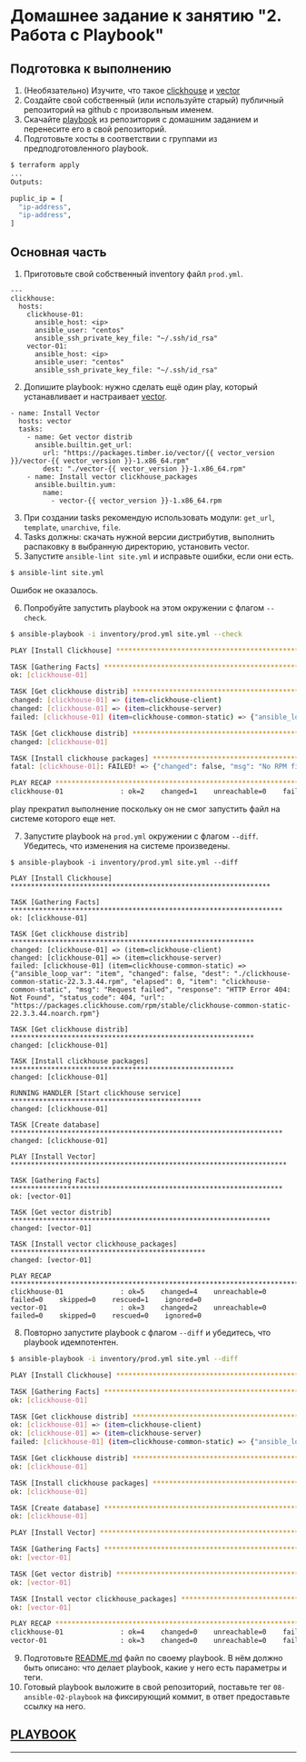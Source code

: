 # Домашнее задание к занятию "2. Работа с Playbook"

## Подготовка к выполнению

1. (Необязательно) Изучите, что такое [clickhouse](https://www.youtube.com/watch?v=fjTNS2zkeBs) и [vector](https://www.youtube.com/watch?v=CgEhyffisLY)
2. Создайте свой собственный (или используйте старый) публичный репозиторий на github с произвольным именем.
3. Скачайте [playbook](./playbook/) из репозитория с домашним заданием и перенесите его в свой репозиторий.
4. Подготовьте хосты в соответствии с группами из предподготовленного playbook.

```bash
$ terraform apply
...
Outputs:

puplic_ip = [
  "ip-address",
  "ip-address",
]
```

## Основная часть

1. Приготовьте свой собственный inventory файл `prod.yml`.

```
---
clickhouse:
  hosts:
    clickhouse-01:
      ansible_host: <ip>
      ansible_user: "centos"
      ansible_ssh_private_key_file: "~/.ssh/id_rsa"
    vector-01:
      ansible_host: <ip>
      ansible_user: "centos"
      ansible_ssh_private_key_file: "~/.ssh/id_rsa"
```

2. Допишите playbook: нужно сделать ещё один play, который устанавливает и настраивает [vector](https://vector.dev).

```
- name: Install Vector
  hosts: vector
  tasks:
    - name: Get vector distrib
      ansible.builtin.get_url:
        url: "https://packages.timber.io/vector/{{ vector_version }}/vector-{{ vector_version }}-1.x86_64.rpm"
        dest: "./vector-{{ vector_version }}-1.x86_64.rpm"
    - name: Install vector clickhouse_packages
      ansible.builtin.yum:
        name:
          - vector-{{ vector_version }}-1.x86_64.rpm
```

3. При создании tasks рекомендую использовать модули: `get_url`, `template`, `unarchive`, `file`.
4. Tasks должны: скачать нужной версии дистрибутив, выполнить распаковку в выбранную директорию, установить vector.
5. Запустите `ansible-lint site.yml` и исправьте ошибки, если они есть.

```bash
$ ansible-lint site.yml 
```

Ошибок не оказалось.

6. Попробуйте запустить playbook на этом окружении с флагом `--check`.

```bash
$ ansible-playbook -i inventory/prod.yml site.yml --check

PLAY [Install Clickhouse] ****************************************************************

TASK [Gathering Facts] *******************************************************************
ok: [clickhouse-01]

TASK [Get clickhouse distrib] ************************************************************
changed: [clickhouse-01] => (item=clickhouse-client)
changed: [clickhouse-01] => (item=clickhouse-server)
failed: [clickhouse-01] (item=clickhouse-common-static) => {"ansible_loop_var": "item", "changed": false, "dest": "./clickhouse-common-static-22.3.3.44.rpm", "elapsed": 0, "item": "clickhouse-common-static", "msg": "Request failed", "response": "HTTP Error 404: Not Found", "status_code": 404, "url": "https://packages.clickhouse.com/rpm/stable/clickhouse-common-static-22.3.3.44.noarch.rpm"}

TASK [Get clickhouse distrib] ************************************************************
changed: [clickhouse-01]

TASK [Install clickhouse packages] *******************************************************
fatal: [clickhouse-01]: FAILED! => {"changed": false, "msg": "No RPM file matching 'clickhouse-common-static-22.3.3.44.rpm' found on system", "rc": 127, "results": ["No RPM file matching 'clickhouse-common-static-22.3.3.44.rpm' found on system"]}

PLAY RECAP *******************************************************************************
clickhouse-01              : ok=2    changed=1    unreachable=0    failed=1    skipped=0    rescued=1    ignored=0  
```

play прекратил выполнение поскольку он не смог запустить файл на системе которого еще нет.

7. Запустите playbook на `prod.yml` окружении с флагом `--diff`. Убедитесь, что изменения на системе произведены.

```
$ ansible-playbook -i inventory/prod.yml site.yml --diff

PLAY [Install Clickhouse] ****************************************************************

TASK [Gathering Facts] *******************************************************************
ok: [clickhouse-01]

TASK [Get clickhouse distrib] ************************************************************
changed: [clickhouse-01] => (item=clickhouse-client)
changed: [clickhouse-01] => (item=clickhouse-server)
failed: [clickhouse-01] (item=clickhouse-common-static) => {"ansible_loop_var": "item", "changed": false, "dest": "./clickhouse-common-static-22.3.3.44.rpm", "elapsed": 0, "item": "clickhouse-common-static", "msg": "Request failed", "response": "HTTP Error 404: Not Found", "status_code": 404, "url": "https://packages.clickhouse.com/rpm/stable/clickhouse-common-static-22.3.3.44.noarch.rpm"}

TASK [Get clickhouse distrib] ************************************************************
changed: [clickhouse-01]

TASK [Install clickhouse packages] *******************************************************
changed: [clickhouse-01]

RUNNING HANDLER [Start clickhouse service] ***********************************************
changed: [clickhouse-01]

TASK [Create database] *******************************************************************
changed: [clickhouse-01]

PLAY [Install Vector] ********************************************************************

TASK [Gathering Facts] *******************************************************************
ok: [vector-01]

TASK [Get vector distrib] ****************************************************************
changed: [vector-01]

TASK [Install vector clickhouse_packages] ************************************************
changed: [vector-01]

PLAY RECAP *******************************************************************************
clickhouse-01              : ok=5    changed=4    unreachable=0    failed=0    skipped=0    rescued=1    ignored=0   
vector-01                  : ok=3    changed=2    unreachable=0    failed=0    skipped=0    rescued=0    ignored=0 
```

8. Повторно запустите playbook с флагом `--diff` и убедитесь, что playbook идемпотентен.

```bash
$ ansible-playbook -i inventory/prod.yml site.yml --diff

PLAY [Install Clickhouse] ****************************************************************

TASK [Gathering Facts] *******************************************************************
ok: [clickhouse-01]

TASK [Get clickhouse distrib] ************************************************************
ok: [clickhouse-01] => (item=clickhouse-client)
ok: [clickhouse-01] => (item=clickhouse-server)
failed: [clickhouse-01] (item=clickhouse-common-static) => {"ansible_loop_var": "item", "changed": false, "dest": "./clickhouse-common-static-22.3.3.44.rpm", "elapsed": 0, "gid": 0, "group": "root", "item": "clickhouse-common-static", "mode": "0644", "msg": "Request failed", "owner": "root", "response": "HTTP Error 404: Not Found", "size": 246310036, "state": "file", "status_code": 404, "uid": 0, "url": "https://packages.clickhouse.com/rpm/stable/clickhouse-common-static-22.3.3.44.noarch.rpm"}

TASK [Get clickhouse distrib] ************************************************************
ok: [clickhouse-01]

TASK [Install clickhouse packages] *******************************************************
ok: [clickhouse-01]

TASK [Create database] *******************************************************************
ok: [clickhouse-01]

PLAY [Install Vector] ********************************************************************

TASK [Gathering Facts] *******************************************************************
ok: [vector-01]

TASK [Get vector distrib] ****************************************************************
ok: [vector-01]

TASK [Install vector clickhouse_packages] ************************************************
ok: [vector-01]

PLAY RECAP *******************************************************************************
clickhouse-01              : ok=4    changed=0    unreachable=0    failed=0    skipped=0    rescued=1    ignored=0   
vector-01                  : ok=3    changed=0    unreachable=0    failed=0    skipped=0    rescued=0    ignored=0
```

9. Подготовьте [README.md](./playbook/README.md) файл по своему playbook. В нём должно быть описано: что делает playbook, какие у него есть параметры и теги.
10. Готовый playbook выложите в свой репозиторий, поставьте тег `08-ansible-02-playbook` на фиксирующий коммит, в ответ предоставьте ссылку на него.

## [PLAYBOOK](./playbook)

---
